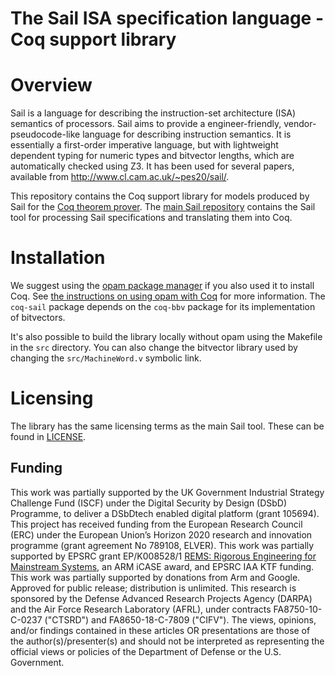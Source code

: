 The Sail ISA specification language - Coq support library
=========================================================

Overview
========

Sail is a language for describing the instruction-set architecture
(ISA) semantics of processors. Sail aims to provide a
engineer-friendly, vendor-pseudocode-like language for describing
instruction semantics. It is essentially a first-order imperative
language, but with lightweight dependent typing for numeric types and
bitvector lengths, which are automatically checked using Z3. It has
been used for several papers, available from
<http://www.cl.cam.ac.uk/~pes20/sail/>.
<p>

This repository contains the Coq support library for models produced
by Sail for the [Coq theorem prover](https://coq.inria.fr/).  The
[main Sail repository](https://github.com/rems-project/sail) contains
the Sail tool for processing Sail specifications and translating them
into Coq.

Installation
============

We suggest using the [opam package manager](https://opam.ocaml.org/)
if you also used it to install Coq.  See [the instructions on using
opam with Coq](https://coq.inria.fr/opam-using.html) for more
information.  The `coq-sail` package depends on the `coq-bbv` package
for its implementation of bitvectors.

It's also possible to build the library locally without opam using the
Makefile in the `src` directory.  You can also change the bitvector
library used by changing the `src/MachineWord.v` symbolic link.

Licensing
=========

The library has the same licensing terms as the main Sail tool.  These
can be found in [LICENSE](LICENSE).

## Funding 

This work was partially supported by the UK Government Industrial Strategy Challenge Fund (ISCF) under the Digital Security by Design (DSbD) Programme, to deliver a DSbDtech enabled digital platform (grant 105694).
This project has received funding from the European Research Council
(ERC) under the European Union’s Horizon 2020 research and innovation programme (grant agreement No 789108, ELVER).
This work was partially supported by EPSRC grant EP/K008528/1 <a href="http://www.cl.cam.ac.uk/users/pes20/rems">REMS: Rigorous Engineering for
  Mainstream Systems</a>,
an ARM iCASE award, and EPSRC IAA KTF funding.
This work was partially supported by donations from Arm and Google.
Approved for public release; distribution is unlimited. This research
is sponsored by the Defense Advanced Research Projects Agency (DARPA)
and the Air Force Research Laboratory (AFRL), under contracts
FA8750-10-C-0237 ("CTSRD") and FA8650-18-C-7809 ("CIFV"). The views,
opinions, and/or findings contained in these articles OR presentations are
those of the author(s)/presenter(s) and should not be interpreted as
representing the official views or policies of the Department of
Defense or the U.S. Government.



